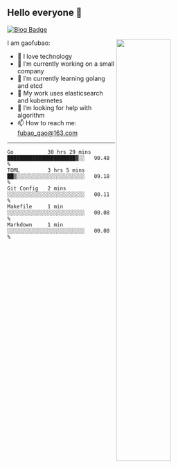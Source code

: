 ## Hello everyone 👋

[![Blog Badge](https://img.shields.io/badge/blog-60k+%20pageview-brightgreen)](https://www.jianshu.com/u/d777ec56a358)

<img align="right" width="50%" src="https://github-readme-stats.vercel.app/api?username=gaofubao&theme=dark">

I am gaofubao:

- 🔭 I love technology
- 🌱 I’m currently working on a small company
- 👯 I’m currently learning golang and etcd
- 💬 My work uses elasticsearch and kubernetes
- 🤔 I’m looking for help with algorithm
- 📫 How to reach me: fubao_gao@163.com

---


<!--START_SECTION:waka-->
```text
Go           30 hrs 29 mins  ██████████████████████▓░░   90.48 % 
TOML         3 hrs 5 mins    ██▒░░░░░░░░░░░░░░░░░░░░░░   09.18 % 
Git Config   2 mins          ░░░░░░░░░░░░░░░░░░░░░░░░░   00.11 % 
Makefile     1 min           ░░░░░░░░░░░░░░░░░░░░░░░░░   00.08 % 
Markdown     1 min           ░░░░░░░░░░░░░░░░░░░░░░░░░   00.08 % 
```
<!--END_SECTION:waka-->
